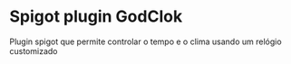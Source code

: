 # Spigot plugin GodClok
 Plugin spigot que permite controlar o tempo e o clima usando um relógio customizado
